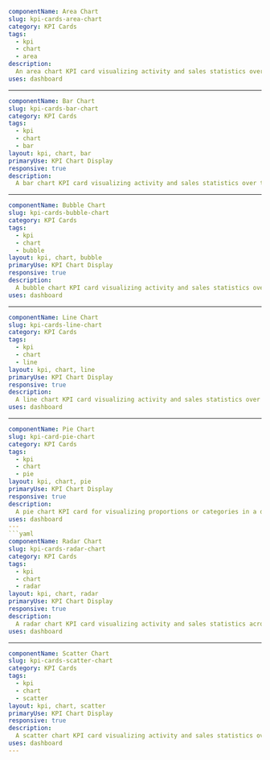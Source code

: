 ```yaml
componentName: Area Chart
slug: kpi-cards-area-chart
category: KPI Cards
tags:
  - kpi
  - chart
  - area
description: 
  An area chart KPI card visualizing activity and sales statistics over time, with selectable ranges. Clean, interactive, and ideal for dashboards or analytics pages. 
uses: dashboard 
```
---
```yaml
componentName: Bar Chart
slug: kpi-cards-bar-chart
category: KPI Cards
tags:
  - kpi
  - chart
  - bar
layout: kpi, chart, bar
primaryUse: KPI Chart Display
responsive: true
description: 
  A bar chart KPI card visualizing activity and sales statistics over time, with selectable ranges. Clean, interactive, and ideal for dashboards or analytics pages. 
```
---
```yaml
componentName: Bubble Chart
slug: kpi-cards-bubble-chart
category: KPI Cards
tags:
  - kpi
  - chart
  - bubble
layout: kpi, chart, bubble
primaryUse: KPI Chart Display
responsive: true
description: 
  A bubble chart KPI card visualizing activity and sales statistics over selectable time ranges. Interactive, responsive, and ideal for dashboards or analytics pages. 
uses: dashboard
```
---
```yaml
componentName: Line Chart
slug: kpi-cards-line-chart
category: KPI Cards
tags:
  - kpi
  - chart
  - line
layout: kpi, chart, line
primaryUse: KPI Chart Display
responsive: true
description: 
  A line chart KPI card visualizing activity and sales statistics over time, with selectable ranges. Clean, interactive, and ideal for dashboards or analytics pages. 
uses: dashboard
```
---
```yaml
componentName: Pie Chart
slug: kpi-card-pie-chart
category: KPI Cards
tags:
  - kpi
  - chart
  - pie
layout: kpi, chart, pie
primaryUse: KPI Chart Display
responsive: true
description: 
  A pie chart KPI card for visualizing proportions or categories in a dataset. Ideal for dashboards or analytics pages. 
uses: dashboard 
---
```yaml
componentName: Radar Chart
slug: kpi-cards-radar-chart
category: KPI Cards
tags:
  - kpi
  - chart
  - radar
layout: kpi, chart, radar
primaryUse: KPI Chart Display
responsive: true
description: 
  A radar chart KPI card visualizing activity and sales statistics across multiple categories or time periods. Interactive, responsive, and perfect for dashboards or analytics. 
uses: dashboard
```
---
```yaml
componentName: Scatter Chart
slug: kpi-cards-scatter-chart
category: KPI Cards
tags:
  - kpi
  - chart
  - scatter
layout: kpi, chart, scatter
primaryUse: KPI Chart Display
responsive: true
description: 
  A scatter chart KPI card visualizing activity and sales statistics over selectable time ranges. Interactive, responsive, and ideal for dashboards or analytics pages. 
uses: dashboard
---



